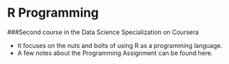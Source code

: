 # R Programming
###Second course in the Data Science Specialization on Coursera 

- It focuses on the nuts and bolts of using R as a programming language. 
- A few notes about the Programming Assignment can be found here.
